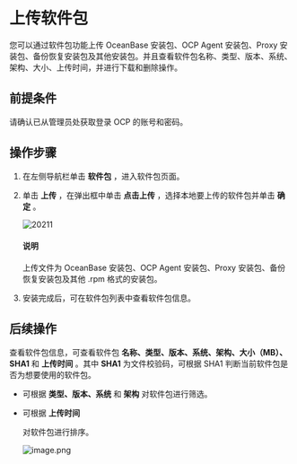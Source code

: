 上传软件包
==========================

您可以通过软件包功能上传 OceanBase 安装包、OCP Agent 安装包、Proxy 安装包、备份恢复安装包及其他安装包。并且查看软件包名称、类型、版本、系统、架构、大小、上传时间，并进行下载和删除操作。

前提条件
-------------------------

请确认已从管理员处获取登录 OCP 的账号和密码。

操作步骤
-------------------------

1. 在左侧导航栏单击 **软件包** ，进入软件包页面。

2. 单击 **上传** ，在弹出框中单击 **点击上传** ，选择本地要上传的软件包并单击 **确定** 。

   ![20211](https://help-static-aliyun-doc.aliyuncs.com/assets/img/zh-CN/2863960161/p213056.png)

   <main id="notice" type='explain'>
    <h4>说明</h4>
    <p>上传文件为 OceanBase 安装包、OCP Agent 安装包、Proxy 安装包、备份恢复安装包及其他 .rpm 格式的安装包。</p>
   </main>

3. 安装完成后，可在软件包列表中查看软件包信息。

**后续操作**
-----------------------------

查看软件包信息，可查看软件包 **名称、类型、版本、系统、架构、大小（MB）、SHA1** 和 **上传时间** 。其中 **SHA1** 为文件校验码，可根据 SHA1 判断当前软件包是否为想要使用的软件包。

* 可根据 **类型、版本、系统** 和 **架构** 对软件包进行筛选。

* 可根据 **上传时间**

  对软件包进行排序。
  
  ![image.png](https://help-static-aliyun-doc.aliyuncs.com/assets/img/zh-CN/6672988061/p199468.png "image.png")

